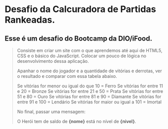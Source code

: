 # Desafio da Calcuradora de Partidas Rankeadas. #

## Esse é um desafio do Bootcamp da DIO/iFood. ##

>Consiste em criar um site com o que aprendemos até aqui de HTML5, CSS e o básico do JavaScript. Colocar um pouco de lógica no desenvolvimento dessa aplicação.
>
>Apanhar o nome do jogador e a quantidade de vitórias e derrotas, ver o resultado e comparar com essa tabela abaixo.
>
>Se vitórias for menor ou igual do que 10 = Ferro
>Se vitórias for entre 11 e 20 = Bronze
>Se vitórias for entre 21 e 50 = Prata
>Se vitórias for entre 51 e 80 = Ouro
>Se vitórias for entre 81 e 90 = Diamante
>Se vitórias for entre 91 e 100 = Lendário
>Se vitórias for maior ou igual a 101 = Imortal 
>
>No final, passar uma mensagem:
>
>O Herói tem de saldo de **{nome}** está no nível de **{nivel}**.

